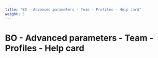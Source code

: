 ```yaml
---
title: "BO - Advanced parameters - Team - Profiles - Help card"
weight: 5
---
```


# BO - Advanced parameters - Team - Profiles - Help card
